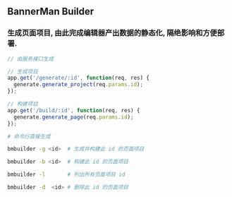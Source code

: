 ## BannerMan Builder

### 生成页面项目, 由此完成编辑器产出数据的静态化, 隔绝影响和方便部署.

```js
// 由服务接口生成

// 生成项目
app.get('/generate/:id', function(req, res) {
  generate.generate_project(req.params.id);
});

// 构建项目
app.get('/build/:id', function(req, res) {
  generate.generate_page(req.params.id);
});
```

```bash
# 命令行直接生成

bmbuilder -g <id>  # 生成并构建此 id 的页面项目

bmbuilder -b <id>  # 构建此 id 的页面项目

bmbuilder -l       # 列出所有页面项目 id

bmbuilder -d  <id> # 删除此 id 的页面项目
```
